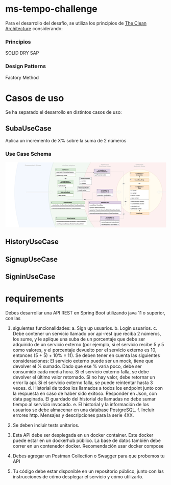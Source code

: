 # ms-tempo-challenge

Para el desarrollo del desafío, se utiliza los principios de [The Clean Architecture](https://blog.cleancoder.com/uncle-bob/2012/08/13/the-clean-architecture.html) considerando:

### Principios
SOLID
DRY
SAP

### Design Patterns
Factory Method

# Casos de uso

Se ha separado el desarrollo en distintos casos de uso:

## SubaUseCase

Aplica un incremento de X% sobre la suma de 2 números

### Use Case Schema

![UseCase Schema](docs/images/subausecase-diagram-003.png)

## HistoryUseCase

## SignupUseCase

## SigninUseCase

# requirements
Debes desarrollar una API REST en Spring Boot utilizando java 11 o superior, con las 

1. siguientes funcionalidades:
a. Sign up usuarios.
b. Login usuarios.
c. Debe contener un servicio llamado por api-rest que reciba 2 números, los sume, y le aplique una suba de un porcentaje que debe ser adquirido de un servicio externo (por ejemplo, si el servicio recibe 5 y 5 como valores, y el porcentaje devuelto por el servicio externo es 10, entonces (5 + 5) + 10% = 11). Se deben tener en cuenta las siguientes consideraciones:
El servicio externo puede ser un mock, tiene que devolver el % sumado. Dado que ese % varía poco, debe ser consumido cada media hora. Si el servicio externo falla, se debe devolver el último valor retornado. Si no hay valor, debe retornar un error la api. Si el servicio externo falla, se puede reintentar hasta 3 veces.
d. Historial de todos los llamados a todos los endpoint junto con la respuesta en caso de haber sido exitoso. Responder en Json, con data paginada. El guardado del historial de llamadas no debe sumar tiempo al servicio invocado.
e. El historial y la información de los usuarios se debe almacenar en una database PostgreSQL.
f. Incluir errores http. Mensajes y descripciones para la serie 4XX.

2. Se deben incluir tests unitarios.
3. Esta API debe ser desplegada en un docker container. Este docker puede estar en un dockerhub público. La base de datos también debe correr en un contenedor docker. Recomendación usar docker compose
4. Debes agregar un Postman Collection o Swagger para que probemos tu API
5. Tu código debe estar disponible en un repositorio público, junto con las instrucciones de cómo desplegar el servicio y cómo utilizarlo.
